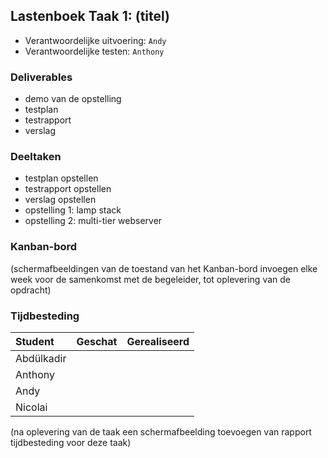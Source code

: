 ## Lastenboek Taak 1: (titel)

* Verantwoordelijke uitvoering: `Andy`
* Verantwoordelijke testen: `Anthony`

### Deliverables

* demo van de opstelling
* testplan
* testrapport
* verslag

### Deeltaken

* testplan opstellen
* testrapport opstellen
* verslag opstellen
* opstelling 1: lamp stack
* opstelling 2: multi-tier webserver

### Kanban-bord

(schermafbeeldingen van de toestand van het Kanban-bord invoegen elke week voor de samenkomst met de begeleider, tot oplevering van de opdracht)

### Tijdbesteding

| Student  | Geschat | Gerealiseerd |
| :---     |    ---: |         ---: |
| Abdülkadir |         |              |
| Anthony |         |              |
| Andy |         |              |
| Nicolai |         |              |

(na oplevering van de taak een schermafbeelding toevoegen van rapport tijdbesteding voor deze taak)
